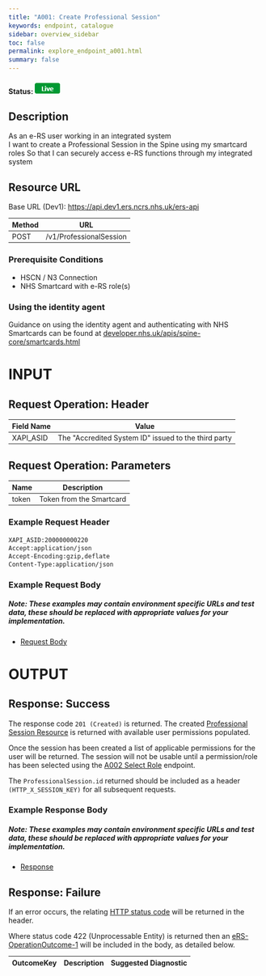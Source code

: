 ```yaml
---
title: "A001: Create Professional Session"
keywords: endpoint, catalogue
sidebar: overview_sidebar
toc: false
permalink: explore_endpoint_a001.html
summary: false
---
```


#### Status: ![Live](images/icons/api_live.png)

## Description
As an e-RS user working in an integrated system  
I want to create a Professional Session in the Spine using my smartcard roles
So that I can securely access e-RS functions through my integrated system

## Resource URL

Base URL (Dev1): https://api.dev1.ers.ncrs.nhs.uk/ers-api  

| Method | URL |
| -------------| --- |
| POST | /v1/ProfessionalSession


### Prerequisite Conditions
- HSCN / N3 Connection
- NHS Smartcard with e-RS role(s)

### Using the identity agent
Guidance on using the identity agent and authenticating with NHS Smartcards can be found at [developer.nhs.uk/apis/spine-core/smartcards.html](https://developer.nhs.uk/apis/spine-core/smartcards.html)

# INPUT

## Request Operation: Header

| Field Name | Value |
| ---------- | ----- |
| XAPI_ASID  | The "Accredited System ID" issued to the third party |


## Request Operation: Parameters

| Name | Description |
| ---- | ----------- |
| token | Token from the Smartcard |

### Example Request Header
```http
XAPI_ASID:200000000220
Accept:application/json
Accept-Encoding:gzip,deflate
Content-Type:application/json
```

### Example Request Body
##### Note: These examples may contain environment specific URLs and test data, these should be replaced with appropriate values for your implementation.  

- [Request Body](https://nhsconnect.github.io/digital-referrals/downloads/json/A001_Request.json)  

# OUTPUT
## Response: Success

The response code `201 (Created)` is returned. The created [Professional Session Resource](explore_models.html) is returned with available user permissions populated.

Once the session has been created a list of applicable permissions for the user will be returned. The session will not be usable until a permission/role has been selected using the [A002 Select Role](explore_endpoint_a002.html) endpoint.

The `ProfessionalSession.id` returned should be included as a header `(HTTP_X_SESSION_KEY)` for all subsequent requests.

### Example Response Body
##### Note: These examples may contain environment specific URLs and test data, these should be replaced with appropriate values for your implementation.  

- [Response](https://nhsconnect.github.io/digital-referrals/downloads/json/A001_Response.json)


## Response: Failure
If an error occurs, the relating [HTTP status code](explore_error_messages.html) will be returned in the header.

Where status code 422 (Unprocessable Entity) is returned then an [eRS-OperationOutcome-1](https://fhir.nhs.uk/STU3/StructureDefinition/eRS-OperationOutcome-1) will be included in the body, as detailed below.  

| OutcomeKey | Description | Suggested Diagnostic |
| ---------- | ----------- | -------------------- |
